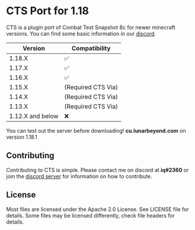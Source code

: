 # CTS Port for 1.18
CTS is a plugin port of Combat Test Snapshot 8c for newer minecraft versions.
You can find some basic information in our [discord](https://discord.gg/xqnw4XhEky).

|Version| Compatibility |
|--|--|
| 1.18.X | ✅ |
| 1.17.X | ✅ |
| 1.16.X | ✅ |
| 1.15.X | (Required CTS Via) |
| 1.14.X | (Required CTS Via) |
| 1.13.X | (Required CTS Via) |
| 1.12.X and below | ❌ |

You can test out the server before downloading!
**cu.lunarbeyond.com** on version 1.18.1

## Contributing
Contributing to CTS is simple. 
Please contact me on discord at **iq#2360** or join the [discord server](https://discord.gg/xqnw4XhEky) for information on how to contribute.

## License
Most files are licensed under the Apache 2.0 License. See LICENSE file for details. Some files may be licensed differently, check file headers for details.
